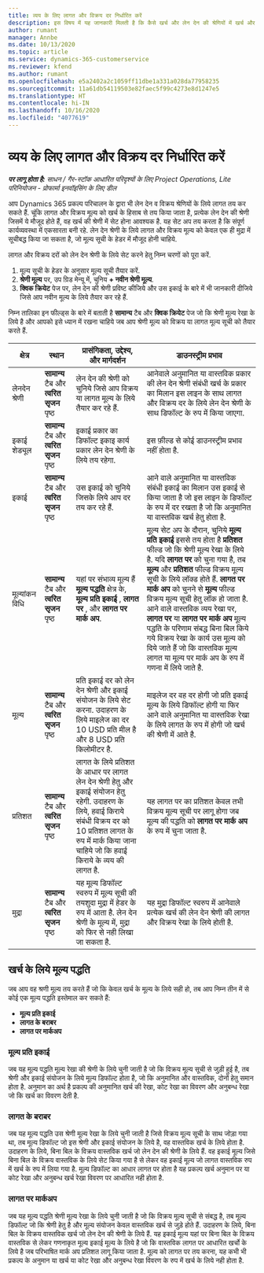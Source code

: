 ```yaml
---
title: व्यय के लिए लागत और विक्रय दर निर्धारित करें
description: इस विषय में यह जानकारी मिलती है कि कैसे खर्च और लेन देन की श्रेणियों में खर्च और विक्रय की लागत सेट की जाए.
author: rumant
manager: Annbe
ms.date: 10/13/2020
ms.topic: article
ms.service: dynamics-365-customerservice
ms.reviewer: kfend
ms.author: rumant
ms.openlocfilehash: e5a2402a2c1059ff11dbe1a331a028da77958235
ms.sourcegitcommit: 11a61db54119503e82faec5f99c4273e8d1247e5
ms.translationtype: HT
ms.contentlocale: hi-IN
ms.lasthandoff: 10/16/2020
ms.locfileid: "4077619"
---
```

# <a name="set-up-cost-and-sales-rates-for-expenses"></a>व्यय के लिए लागत और विक्रय दर निर्धारित करें

_**पर लागू होता है:** साधन / गैर-स्टॉक आधारित परिदृश्यों के लिए Project Operations, Lite परिनियोजन - प्रोफार्मा इनवॉइसिंग के लिए डील_

आप Dynamics 365 प्रकल्प परिचालन के द्वारा भी लेन देन व विक्रय श्रेणियों के लिये लागत तय कर सकते हैं. चूंकि लागत और विक्रय मूल्य को खर्च के हिसाब से तय किया जाता है, प्रत्येक लेन देन की श्रेणी जिसमें ये मौजूद होते हैं, वह खर्च की श्रेणी में सेट होना आवश्यक है. यह सेट अप तय करता है कि संपूर्ण कार्यव्यवस्था में एकसारता बनी रहे. लेन देन श्रेणी के लिये लागत और विक्रय मूल्य को केवल एक ही मुद्रा में सूचीबद्ध किया जा सकता है, जो मूल्य सूची के हेडर में मौजूद होनी चाहिये.

लागत और विक्रय दरों को लेन देन श्रेणी के लिये सेट करने हेतु निम्न चरणों को पूरा करें. 

1. मूल्य सूची के हेडर के अनुसार मूल्य सूची तैयार करें. 
2. **श्रेणी मूल्य** पर, उप ग्रिड मेन्यू में, चुनिय **+ नवीन श्रेणी मूल्य**. 
3. **क्विक क्रियेट** पेज पर, लेन देन की श्रेणी प्रविष्ट कीजिये और उस इकाई के बारे में भी जानकारी दीजिये जिसे आप नवीन मूल्य के लिये तैयार कर रहे हैं.

निम्न तालिका इन फील्ड्स के बारे में बताती है **सामान्य** टैब और **क्विक क्रियेट** पेज जो कि श्रेणी मूल्य रेखा के लिये है और आपको इसे ध्यान में रखना चाहिये जब आप श्रेणी मूल्य को विक्रय या लागत मूल्य सूची को तैयार करते हैं.

| क्षेत्र | स्थान | प्रासंगिकता, उद्देश्य, और मार्गदर्शन | डाउनस्ट्रीम प्रभाव |
| --- | --- | --- | --- |
| लेनदेन श्रेणी | **सामान्य** टैब और **त्वरित सृजन** पृष्ठ | लेन देन की श्रेणी को चुनिये जिसे आप विक्रय या लागत मूल्य के लिये तैयार कर रहे हैं. | आनेवाले अनुमानित या वास्तविक प्रकार की लेन देन श्रेणी संबंधी खर्च के प्रकार का मिलान इस लाइन के साथ लागत और विक्रय दर के लिये लेन देन श्रेणी के साथ डिफॉल्ट के रुप में किया जाएगा. |
| इकाई शेड्यूल | **सामान्य** टैब और **त्वरित सृजन** पृष्ठ | इकाई प्रकार का डिफॉल्ट इकाइ कार्य प्रकार लेन देन श्रेणी के लिये तय रहेगा. | इस फ़ील्ड से कोई डाउनस्ट्रीम प्रभाव नहीं होता है. |
| इकाई | **सामान्य** टैब और **त्वरित सृजन** पृष्ठ | उस इकाई को चुनिये जिसके लिये आप दर तय कर रहे हैं. | आने वाले अनुमानित या वास्तविक संबंधी इकाई का मिलान उस इकाई से किया जाता है जो इस लाइन के डिफॉल्ट के रुप में दर रखता है जो कि अनुमानित या वास्तविक खर्च हेतु होता है. |
| मूल्यांकन विधि | **सामान्य** टैब और **त्वरित सृजन** पृष्ठ | यहां पर संभाव्य मूल्य हैं **मूल्य पद्धति** क्षेत्र के, **मूल्य प्रति इकाई** , **लागत पर** , और **लागत पर मार्क अप**. | मूल्य सेट अप के दौरान, चुनिये **मूल्य प्रति इकाई** इससे तय होता है **प्रतिशत** फील्ड जो कि श्रेणी मूल्य रेखा के लिये है. यदि **लागत पर** को चुना गया है, तब **मूल्य** और **प्रतिशत** फील्ड विक्रय मूल्य सूची के लिये लॉक्ड होते हैं. **लागत पर मार्क अप** को चुनने से **मूल्य** फील्ड विक्रय मूल्य सूची हेतु लॉक हो जाता है. आने वाले वास्तविक व्यय रेखा पर, **लागत पर** या **लागत पर मार्क अप** मूल्य पद्धति के परिणाम संबद्ध बिना बिल किये गये विक्रय रेखा के कार्य उस मूल्य को दिये जाते हैं जो कि वास्तविक मूल्य लागत या मूल्य पर मार्क अप के रुप में गणना में लिये जाते है. |
| मूल्य | **सामान्य** टैब और **त्वरित सृजन** पृष्ठ | प्रति इकाई दर को लेन देन श्रेणी और इकाई संयोजन के लिये सेट करना. उदाहरण के लिये माइलेज का दर 10 USD प्रति मील है और 8 USD प्रति किलोमीटर है. | माइलेज दर वह दर होगी जो प्रति इकाई मूल्य के लिये डिफॉल्ट होगी या फिर आने वाले अनुमानित या वास्तविक रेखा के लिये लागत के रुप में होगी जो खर्च की श्रेणी में आते है.|
| प्रतिशत | **सामान्य** टैब और **त्वरित सृजन** पृष्ठ | लागत के लिये प्रतिशत के आधार पर लागत लेन देन श्रेणी हेतु और इकाई संयोजन हेतु रहेगी. उदाहरण के लिये, हवाई किराये संबंधी विक्रय दर को 10 प्रतिशत लागत के रुप में मार्क किया जाना चाहिये जो कि हवाई किराये के व्यय की लागत है. | यह लागत पर का प्रतिशत केवल तभी विक्रय मूल्य सूची पर लागू होगा जब मूल्य की पद्धति को **लागत पर मार्क अप** के रुप में चुना जाता है. |
| मुद्रा | **सामान्य** टैब और **त्वरित सृजन** पृष्ठ | यह मूल्य डिफॉल्ट स्वरुप में मूल्य सूची की तयशुदा मुद्रा में हेडर के रुप में आता है. लेन देन श्रेणी के मूल्य में, मुद्रा को फिर से नही लिखा जा सकता है. | यह मुद्रा डिफॉल्ट स्वरुप में आनेवाले प्रत्येक खर्च की लेन देन श्रेणी की लागत और विक्रय रेखा के लिये होती है. |

## <a name="pricing-methods-for-expenses"></a>खर्च के लिये मूल्य पद्धति

जब आप वह श्रणी मूल्य तय करते हैं जो कि केवल खर्च के मूल्य के लिये सही हो, तब आप निम्न तीन में से कोई एक मूल्य पद्धति इस्तेमाल कर सकते हैं:

- **मूल्य प्रति इकाई**
- **लागत के बराबर**
- **लागत पर मार्कअप**

### <a name="price-per-unit"></a>मूल्य प्रति इकाई
जब यह मूल्य पद्धति मूल्य रेखा की श्रेणी के लिये चुनी जाती है जो कि विक्रय मूल्य सूची से जुड़ी हुई है, तब श्रेणी और इकाई संयोजन के लिये मूल्य डिफॉल्ट होता है, जो कि अनुमानित और वास्तविक, दोनों हेतु समान होता है. अनुमान का अर्थ है प्रकल्प की अनुमानित खर्च की रेखा, कोट रेखा का विवरण और अनुबन्ध रेखा जो कि खर्च का विवरण देती है.

### <a name="at-cost"></a>लागत के बराबर
जब यह मूल्य पद्धति उस श्रेणी मूल्य रेखा के लिये चुनी जाती है जिसे विक्रय मूल्य सूची के साथ जोड़ा गया था, तब मूल्य डिफॉल्ट जो इस श्रेणी और इकाई संयोजन के लिये है, वह वास्तविक खर्च के लिये होता है. उदाहरण के लिये, बिना बिल के विक्रय वास्तविक खर्च जो लेन देन की श्रेणी के लिये हैं. वह इकाई मूल्य जिसे बिना बिल के विक्रय वास्तविक के लिये सेट किया गया है से लेकर वह इकाई मूल्य जो लागत वास्तविक रुप में खर्च के रुप में लिया गया है. मूल्य डिफॉल्ट का आधार लागत पर होता है यह प्रकल्प खर्च अनुमान पर या कोट रेखा और अनुबन्ध खर्च रेखा विवरण पर आधारित नही होता है.

### <a name="markup-over-cost"></a>लागत पर मार्कअप
जब यह मूल्य पद्धति श्रेणी मूल्य रेखा के लिये चुनी जाती है जो कि विक्रय मूल्य सूची से संबद्ध है, तब मूल्य डिफॉल्ट जो कि श्रेणी हेतु है और मूल्य संयोजन केवल वास्तविक खर्च से जुड़े होते हैं. उदाहरण के लिये, बिना बिल के विक्रय वास्तविक खर्च जो लेन देन की श्रेणी के लिये हैं. यह इकाई मूल्य यहां पर बिना बिल के विक्रय वास्तविक से लेकर गणनाकृत मूल्य इकाई मूल्य के लिये है जो कि वास्तविक लागत पर आधारित खर्चो के लिये है जब परिभाषित मार्क अप प्रतिशत लागू किया जाता है. मूल्य को लागत पर तय करना, यह कभी भी प्रकल्प के अनुमान या खर्च या कोट रेखा और अनुबन्ध रेखा विवरण के रुप में खर्च के लिये नही होता है.
